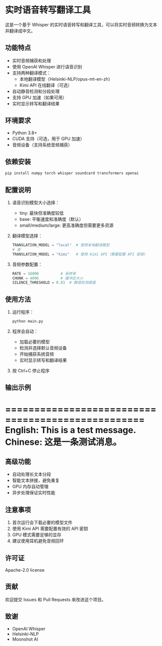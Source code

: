 # 实时语音转写翻译工具

这是一个基于 Whisper 的实时语音转写和翻译工具，可以将实时音频转换为文本并翻译成中文。

## 功能特点

- 实时音频捕获和处理
- 使用 OpenAI Whisper 进行语音识别
- 支持两种翻译模式：
  - 本地翻译模型（Helsinki-NLP/opus-mt-en-zh）
  - Kimi API 在线翻译（可选）
- 自动静音检测和分段处理
- 支持 GPU 加速（如果可用）
- 实时显示转写和翻译结果

## 环境要求

- Python 3.8+
- CUDA 支持（可选，用于 GPU 加速）
- 音频设备（支持系统音频捕获）

## 依赖安装

```bash
pip install numpy torch whisper soundcard transformers openai
```

## 配置说明

1. 语音识别模型大小选择：
   - tiny: 最快但准确度较低
   - base: 平衡速度和准确度（默认）
   - small/medium/large: 更高准确度但需要更多资源

2. 翻译模型选择：
   ```python
   TRANSLATION_MODEL = "local"  # 使用本地翻译模型
   # 或
   TRANSLATION_MODEL = "kimi"   # 使用 Kimi API（需要配置 API 密钥）
   ```

3. 音频参数配置：
   ```python
   RATE = 16000          # 采样率
   CHUNK = 4096          # 缓冲区大小
   SILENCE_THRESHOLD = 0.03  # 静音检测阈值
   ```

## 使用方法

1. 运行程序：
   ```bash
   python main.py
   ```

2. 程序会自动：
   - 加载必要的模型
   - 检测并选择默认音频设备
   - 开始捕获系统音频
   - 实时显示转写和翻译结果

3. 按 Ctrl+C 停止程序

## 输出示例
==================================================
English: This is a test message.
Chinese: 这是一条测试消息。
==================================================

## 高级功能

- 自动处理长文本分段
- 智能文本拼接，避免重复
- GPU 内存自动管理
- 异步处理保证实时性能

## 注意事项

1. 首次运行会下载必要的模型文件
2. 使用 Kimi API 需要配置有效的 API 密钥
3. GPU 模式需要足够的显存
4. 建议使用耳机避免音频回环

## 许可证

Apache-2.0 license

## 贡献

欢迎提交 Issues 和 Pull Requests 来改进这个项目。

## 致谢

- OpenAI Whisper
- Helsinki-NLP
- Moonshot AI
